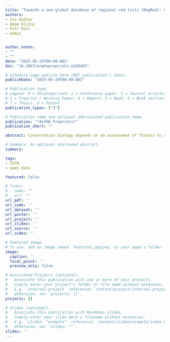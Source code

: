 ```yaml
---
title: "Towards a new global database of regional red lists (RegRed): metadata"
authors:
- Ivo Kadlec
- Adam Uličný
- Petr Keil
- admin


author_notes:
- ""
- ""
date: "2025-05-29T00:00:00Z"
doi: "10.3897/arphapreprints.e160483"

# Schedule page publish date (NOT publication's date).
publishDate: "2025-05-29T00:00:00Z"

# Publication type.
# Legend: 0 = Uncategorized; 1 = Conference paper; 2 = Journal article;
# 3 = Preprint / Working Paper; 4 = Report; 5 = Book; 6 = Book section;
# 7 = Thesis; 8 = Patent
publication_types: ["3"]

# Publication name and optional abbreviated publication name.
publication: "*ALPHA Preprints*"
publication_short: ""

abstract: Conservation biology depends on an assessment of threats to species. This has been done at the global scale through the IUCN red list, and also locally and regionally, e.g. through country-specific regional red lists. The latter quantify the level of threat to a species in a region, irrespectively to its global status (e.g., a species can be non-threatened globally, but threatened or extirpated in a specific region). There are efforts to collate these regional red lists (e.g., the NRL database hosted by ZSL in collaboration with the IUCN National Red List Working Group), but these have gaps, and are in the process of redevelopment with increased input from country focal points. Here, we announce a renewal of the effort to collate regional red lists. To create it we searched and compiled sources containing species threat assessments all over the world. As a result, we found 2,093 sources in 172 countries, covering 487 broad taxonomic groups. In this paper, we provide the compiled metadata, enriched with geographical and taxonomic information, and details about the source’s title, URL, file format, language, and publication date. This is step one in our effort, in which we ultimately plan to digitise all the compiled sources and provide them openly. By announcing this effort here, we aim to actively seek to expand the metadata database and to collate the respective data. Please refer to the section “How to engage?” if you are interested in collaborating with us.

# Summary. An optional shortened abstract.
summary:

tags:
- IUCN
- open data

featured: false

# links:
# - name: ""
#   url: ""
url_pdf: ''
url_code: ''
url_dataset: ''
url_poster: ''
url_project: ''
url_slides: ''
url_source: ''
url_video: ''

# Featured image
# To use, add an image named `featured.jpg/png` to your page's folder.
image:
  caption: ''
  focal_point: ''
  preview_only: false

# Associated Projects (optional).
#   Associate this publication with one or more of your projects.
#   Simply enter your project's folder or file name without extension.
#   E.g. `internal-project` references `content/project/internal-project/index.md`.
#   Otherwise, set `projects: []`.
projects: []

# Slides (optional).
#   Associate this publication with Markdown slides.
#   Simply enter your slide deck's filename without extension.
#   E.g. `slides: "example"` references `content/slides/example/index.md`.
#   Otherwise, set `slides: ""`.
slides: ''
---
```

